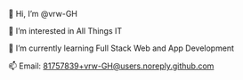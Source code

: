
👋 Hi, I’m @vrw-GH

👀 I’m interested in All Things IT

🌱 I’m currently learning Full Stack Web and App Development

📫 Email: 81757839+vrw-GH@users.noreply.github.com

<!---
vrw-GH/vrw-GH is a ✨ special ✨ repository because its `README.md` (this file) appears on your GitHub profile.
You can click the Preview link to take a look at your changes.
--->
